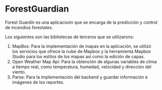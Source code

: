 # ForestGuardian

Forest Guardin es una aplicacioón que se encarga de la predicción y control de incendios forestales.

Los siguientes son las bibliotecas de terceros que se utilizarons:

1) MapBox: Para la implementación de mapas en la aplicación, se utilizó los servicios que ofrece la nube de Mapbox y la herramienta Mapbox Studio para los estilos de los mapas así como la edición de capas.
2) Open Weather Map Api: Para la obtención de algunas variables de clima a tiempo real, como temperatura, humedad, velocidad y dirección del viento.
3) Parse: Para la implementación del backend y guardar información e imágenes de los reportes.
